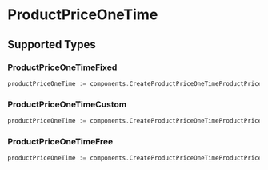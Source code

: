 # ProductPriceOneTime


## Supported Types

### ProductPriceOneTimeFixed

```go
productPriceOneTime := components.CreateProductPriceOneTimeProductPriceOneTimeFixed(components.ProductPriceOneTimeFixed{/* values here */})
```

### ProductPriceOneTimeCustom

```go
productPriceOneTime := components.CreateProductPriceOneTimeProductPriceOneTimeCustom(components.ProductPriceOneTimeCustom{/* values here */})
```

### ProductPriceOneTimeFree

```go
productPriceOneTime := components.CreateProductPriceOneTimeProductPriceOneTimeFree(components.ProductPriceOneTimeFree{/* values here */})
```

